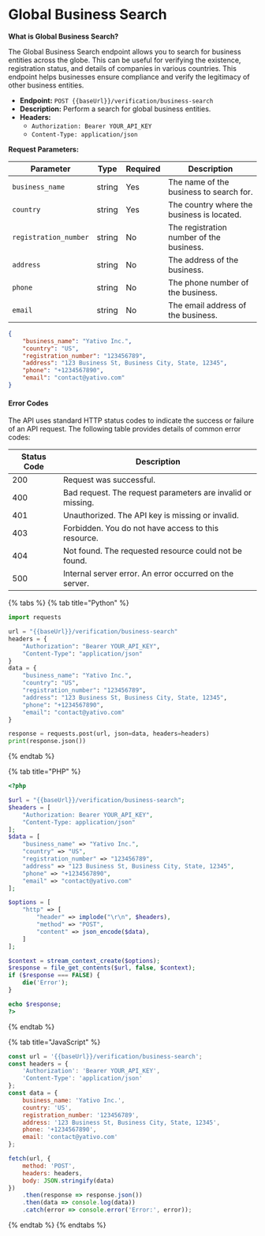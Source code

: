 # Global Business Search

**What is Global Business Search?**

The Global Business Search endpoint allows you to search for business entities across the globe. This can be useful for verifying the existence, registration status, and details of companies in various countries. This endpoint helps businesses ensure compliance and verify the legitimacy of other business entities.

* **Endpoint:** `POST {{baseUrl}}/verification/business-search`
* **Description:** Perform a search for global business entities.
* **Headers:**
  * `Authorization: Bearer YOUR_API_KEY`
  * `Content-Type: application/json`

**Request Parameters:**

| Parameter             | Type   | Required | Description                                |
| --------------------- | ------ | -------- | ------------------------------------------ |
| `business_name`       | string | Yes      | The name of the business to search for.    |
| `country`             | string | Yes      | The country where the business is located. |
| `registration_number` | string | No       | The registration number of the business.   |
| `address`             | string | No       | The address of the business.               |
| `phone`               | string | No       | The phone number of the business.          |
| `email`               | string | No       | The email address of the business.         |

```json
{
    "business_name": "Yativo Inc.",
    "country": "US",
    "registration_number": "123456789",
    "address": "123 Business St, Business City, State, 12345",
    "phone": "+1234567890",
    "email": "contact@yativo.com"
}
```

#### Error Codes

The API uses standard HTTP status codes to indicate the success or failure of an API request. The following table provides details of common error codes:

| Status Code | Description                                                 |
| ----------- | ----------------------------------------------------------- |
| 200         | Request was successful.                                     |
| 400         | Bad request. The request parameters are invalid or missing. |
| 401         | Unauthorized. The API key is missing or invalid.            |
| 403         | Forbidden. You do not have access to this resource.         |
| 404         | Not found. The requested resource could not be found.       |
| 500         | Internal server error. An error occurred on the server.     |



{% tabs %}
{% tab title="Python" %}
```python
import requests

url = "{{baseUrl}}/verification/business-search"
headers = {
    "Authorization": "Bearer YOUR_API_KEY",
    "Content-Type": "application/json"
}
data = {
    "business_name": "Yativo Inc.",
    "country": "US",
    "registration_number": "123456789",
    "address": "123 Business St, Business City, State, 12345",
    "phone": "+1234567890",
    "email": "contact@yativo.com"
}

response = requests.post(url, json=data, headers=headers)
print(response.json())
```
{% endtab %}

{% tab title="PHP" %}
```php
<?php

$url = "{{baseUrl}}/verification/business-search";
$headers = [
    "Authorization: Bearer YOUR_API_KEY",
    "Content-Type: application/json"
];
$data = [
    "business_name" => "Yativo Inc.",
    "country" => "US",
    "registration_number" => "123456789",
    "address" => "123 Business St, Business City, State, 12345",
    "phone" => "+1234567890",
    "email" => "contact@yativo.com"
];

$options = [
    "http" => [
        "header" => implode("\r\n", $headers),
        "method" => "POST",
        "content" => json_encode($data),
    ]
];

$context = stream_context_create($options);
$response = file_get_contents($url, false, $context);
if ($response === FALSE) {
    die('Error');
}

echo $response;
?>
```
{% endtab %}

{% tab title="JavaScript" %}
```javascript
const url = '{{baseUrl}}/verification/business-search';
const headers = {
    'Authorization': 'Bearer YOUR_API_KEY',
    'Content-Type': 'application/json'
};
const data = {
    business_name: 'Yativo Inc.',
    country: 'US',
    registration_number: '123456789',
    address: '123 Business St, Business City, State, 12345',
    phone: '+1234567890',
    email: 'contact@yativo.com'
};

fetch(url, {
    method: 'POST',
    headers: headers,
    body: JSON.stringify(data)
})
    .then(response => response.json())
    .then(data => console.log(data))
    .catch(error => console.error('Error:', error));
```
{% endtab %}
{% endtabs %}
